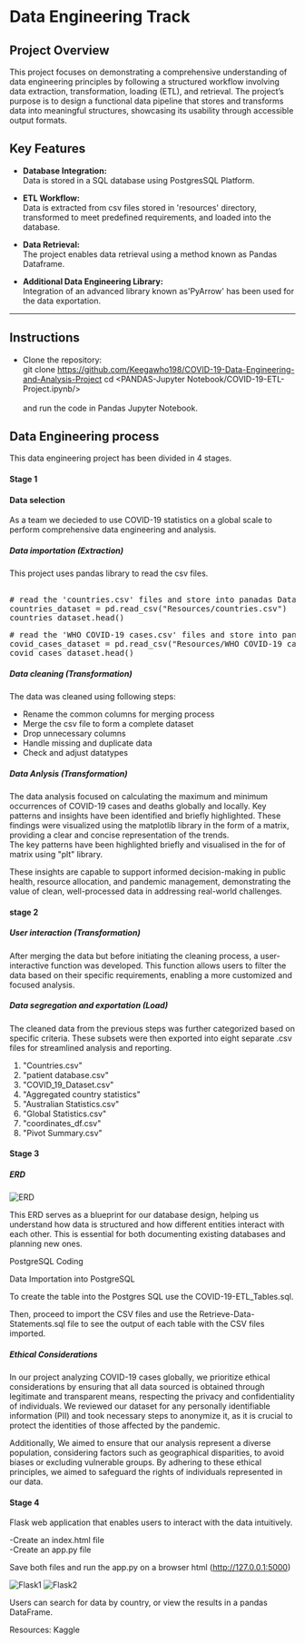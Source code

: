 # Data Engineering Track  

## Project Overview  
This project focuses on demonstrating a comprehensive understanding of data engineering principles by following a structured workflow involving data extraction, transformation, loading (ETL), and retrieval. The project’s purpose is to design a functional data pipeline that stores and transforms data into meaningful structures, showcasing its usability through accessible output formats.  

## Key Features  
- **Database Integration:**  
  Data is stored in a SQL database using PostgresSQL Platform. 

- **ETL Workflow:**  
  Data is extracted from csv files stored in 'resources' directory, transformed to meet predefined requirements, and loaded into the database.  

- **Data Retrieval:**  
  The project enables data retrieval using a method known as Pandas Dataframe.  

- **Additional Data Engineering Library:**  
  Integration of an advanced library known as'PyArrow' has been used for the data exportation.  

---

## Instructions  
 
- Clone the repository:  
git clone <https://github.com/Keegawho198/COVID-19-Data-Engineering-and-Analysis-Project>
  cd <PANDAS-Jupyter Notebook/COVID-19-ETL-Project.ipynb/></br></br>
and run the code in Pandas Jupyter Notebook.

## Data Engineering process
This data engineering project has been divided in 4 stages.</br>
#### Stage 1 
#### Data selection
As a team we decieded to use COVID-19 statistics on a global scale to perform comprehensive data engineering and analysis. 

##### Data importation (Extraction)
This project uses pandas library to read the csv files.</br>
<pre> 
# read the 'countries.csv' files and store into panadas DataFrame
countries_dataset = pd.read_csv("Resources/countries.csv")
countries_dataset.head()</pre>
<pre># read the 'WHO COVID-19 cases.csv' files and store into panadas DataFrame
covid_cases_dataset = pd.read_csv("Resources/WHO COVID-19 cases.csv")
covid_cases_dataset.head()</pre>

##### Data cleaning (Transformation)
The data was cleaned using following steps:

- Rename the common columns for merging process
- Merge the csv file to form a complete dataset
- Drop unnecessary columns
- Handle missing and duplicate data
- Check and adjust datatypes

##### Data Anlysis (Transformation)
The data analysis focused on calculating the maximum and minimum occurrences of COVID-19 cases and deaths globally and locally. Key patterns and insights have been identified and briefly highlighted. These findings were visualized using the matplotlib library in the form of a matrix, providing a clear and concise representation of the trends.</br>
The key patterns have been highlighted briefly and visualised in the for of matrix using "plt" library.</br>

These insights are capable to support informed decision-making in public health, resource allocation, and pandemic management, demonstrating the value of clean, well-processed data in addressing real-world challenges.</br>

#### stage 2 
##### User interaction (Transformation)
After merging the data but before initiating the cleaning process, a user-interactive function was developed. This function allows users to filter the data based on their specific requirements, enabling a more customized and focused analysis.

##### Data segregation and exportation (Load)
The cleaned data from the previous steps was further categorized based on specific criteria. These subsets were then exported into eight separate .csv files for streamlined analysis and reporting.</br>
1. "Countries.csv"
2. "patient database.csv"
3. "COVID_19_Dataset.csv"
4. "Aggregated country statistics"
5. "Australian Statistics.csv"
6. "Global Statistics.csv"
7. "coordinates_df.csv"
8. "Pivot Summary.csv"

#### Stage 3 
##### ERD
![ERD](https://github.com/user-attachments/assets/773100b7-3c1b-4f12-88d1-49e61211c952)

This ERD serves as a blueprint for our database design, helping us understand how data is structured and how different entities interact with each other. This is essential for both documenting existing databases and planning new ones. </br>

PostgreSQL Coding</br>

Data Importation into PostgreSQL</br>

To create the table into the Postgres SQL use the COVID-19-ETL_Tables.sql.

Then, proceed to import the CSV files and use the Retrieve-Data-Statements.sql file to see the output of each table with the CSV files imported.


##### Ethical Considerations

In our project analyzing COVID-19 cases globally, we prioritize ethical considerations by ensuring that all data sourced is obtained through legitimate and transparent means, respecting the privacy and confidentiality of individuals. We reviewed our dataset for any personally identifiable information (PII) and took necessary steps to anonymize it, as it is crucial to protect the identities of those affected by the pandemic. 

Additionally, We aimed to ensure that our analysis represent a diverse population, considering factors such as geographical disparities, to avoid biases or excluding vulnerable groups. By adhering to these ethical principles, we aimed to safeguard the rights of individuals represented in our data.


#### Stage 4 
Flask web application that enables users to interact with the data intuitively.

-Create an index.html file  
-Create an app.py file  

Save both files and run the app.py on a browser html (http://127.0.0.1:5000)

![Flask1](https://github.com/user-attachments/assets/36486335-6699-47fc-a51f-7426771a4211)
![Flask2](https://github.com/user-attachments/assets/df3f9048-424f-48f6-aebe-bc1a60bf838d)

Users can search for data by country, or view the results in a pandas DataFrame.


Resources:
Kaggle




